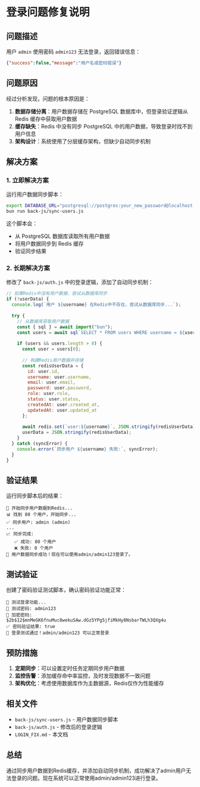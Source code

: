 # 登录问题修复说明

## 问题描述

用户 `admin` 使用密码 `admin123` 无法登录，返回错误信息：
```json
{"success":false,"message":"用户名或密码错误"}
```

## 问题原因

经过分析发现，问题的根本原因是：

1. **数据存储分离**：用户数据存储在 PostgreSQL 数据库中，但登录验证逻辑从 Redis 缓存中获取用户数据
2. **缓存缺失**：Redis 中没有同步 PostgreSQL 中的用户数据，导致登录时找不到用户信息
3. **架构设计**：系统使用了分层缓存架构，但缺少自动同步机制

## 解决方案

### 1. 立即解决方案

运行用户数据同步脚本：
```bash
export DATABASE_URL="postgresql://postgres:your_new_password@localhost:5432/book_management"
bun run back-js/sync-users.js
```

这个脚本会：
- 从 PostgreSQL 数据库读取所有用户数据
- 将用户数据同步到 Redis 缓存
- 验证同步结果

### 2. 长期解决方案

修改了 `back-js/auth.js` 中的登录逻辑，添加了自动同步机制：

```javascript
// 如果Redis中没有用户数据，尝试从数据库同步
if (!userData) {
  console.log(`用户 ${username} 在Redis中不存在，尝试从数据库同步...`);
  
  try {
    // 从数据库获取用户数据
    const { sql } = await import("bun");
    const users = await sql`SELECT * FROM users WHERE username = ${username}`;
    
    if (users && users.length > 0) {
      const user = users[0];
      
      // 构建Redis用户数据并存储
      const redisUserData = {
        id: user.id,
        username: user.username,
        email: user.email,
        password: user.password,
        role: user.role,
        status: user.status,
        createdAt: user.created_at,
        updatedAt: user.updated_at
      };
      
      await redis.set(`user:${username}`, JSON.stringify(redisUserData));
      userData = JSON.stringify(redisUserData);
    }
  } catch (syncError) {
    console.error(`同步用户 ${username} 失败:`, syncError);
  }
}
```

## 验证结果

运行同步脚本后的结果：
```
🔄 开始同步用户数据到Redis...
📊 找到 80 个用户，开始同步...
✅ 同步用户: admin (admin)
...
📈 同步完成:
   ✅ 成功: 80 个用户
   ❌ 失败: 0 个用户
🎉 用户数据同步成功！现在可以使用admin/admin123登录了。
```

## 测试验证

创建了密码验证测试脚本，确认密码验证功能正常：
```
🧪 测试登录功能...
📝 测试密码: admin123
🔐 加密密码: $2b$12$mnMeGK6fnuMuc8wekuSAw.dGz5YPg5jfiMkHy8NsbarTWLh3QXg4u
✅ 密码验证结果: true
🎉 登录测试通过！admin/admin123 可以正常登录
```

## 预防措施

1. **定期同步**：可以设置定时任务定期同步用户数据
2. **监控告警**：添加缓存命中率监控，及时发现数据不一致问题
3. **架构优化**：考虑使用数据库作为主数据源，Redis仅作为性能缓存

## 相关文件

- `back-js/sync-users.js` - 用户数据同步脚本
- `back-js/auth.js` - 修改后的登录逻辑
- `LOGIN_FIX.md` - 本文档

## 总结

通过同步用户数据到Redis缓存，并添加自动同步机制，成功解决了admin用户无法登录的问题。现在系统可以正常使用admin/admin123进行登录。 